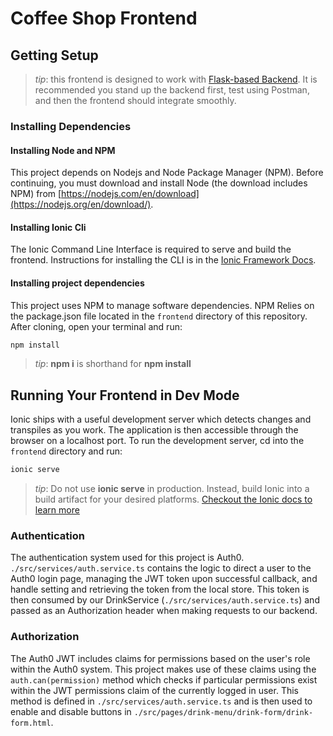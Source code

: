 # Coffee Shop Frontend

## Getting Setup

> _tip_: this frontend is designed to work with [Flask-based Backend](../backend). It is recommended you stand up the backend first, test using Postman, and then the frontend should integrate smoothly.

### Installing Dependencies

#### Installing Node and NPM

This project depends on Nodejs and Node Package Manager (NPM). Before continuing, you must download and install Node (the download includes NPM) from [https://nodejs.com/en/download](https://nodejs.org/en/download/).

#### Installing Ionic Cli

The Ionic Command Line Interface is required to serve and build the frontend. Instructions for installing the CLI  is in the [Ionic Framework Docs](https://ionicframework.com/docs/installation/cli).

#### Installing project dependencies

This project uses NPM to manage software dependencies. NPM Relies on the package.json file located in the `frontend` directory of this repository. After cloning, open your terminal and run:

```bash
npm install
```

>_tip_: **npm i** is shorthand for **npm install**

## Running Your Frontend in Dev Mode

Ionic ships with a useful development server which detects changes and transpiles as you work. The application is then accessible through the browser on a localhost port. To run the development server, cd into the `frontend` directory and run:

```bash
ionic serve
```

>_tip_: Do not use **ionic serve**  in production. Instead, build Ionic into a build artifact for your desired platforms.
[Checkout the Ionic docs to learn more](https://ionicframework.com/docs/cli/commands/build)

### Authentication

The authentication system used for this project is Auth0. `./src/services/auth.service.ts` contains the logic to direct a user to the Auth0 login page, managing the JWT token upon successful callback, and handle setting and retrieving the token from the local store. This token is then consumed by our DrinkService (`./src/services/auth.service.ts`) and passed as an Authorization header when making requests to our backend.

### Authorization

The Auth0 JWT includes claims for permissions based on the user's role within the Auth0 system. This project makes use of these claims using the `auth.can(permission)` method which checks if particular permissions exist within the JWT permissions claim of the currently logged in user. This method is defined in  `./src/services/auth.service.ts` and is then used to enable and disable buttons in `./src/pages/drink-menu/drink-form/drink-form.html`.